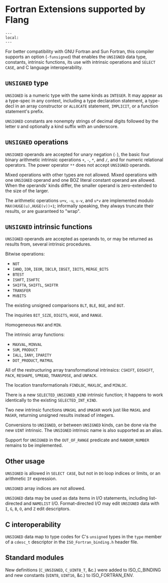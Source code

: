 <!--===- docs/Unsigned.md 
  
   Part of the LLVM Project, under the Apache License v2.0 with LLVM Exceptions.
   See https://llvm.org/LICENSE.txt for license information.
   SPDX-License-Identifier: Apache-2.0 WITH LLVM-exception
  
-->

# Fortran Extensions supported by Flang

```{contents}
---
local:
---
```

For better compatibility with GNU Fortran and Sun Fortran,
this compiler supports an option (`-funsigned`) that enables
the `UNSIGNED` data type, constants, intrinsic functions,
its use with intrinsic operations and `SELECT CASE`, and C
language interoperability.

## `UNSIGNED` type

`UNSIGNED` is a numeric type with the same kinds as `INTEGER`.
It may appear as a type-spec in any context, including
a type declaration statement, a type-decl in an array
constructor or `ALLOCATE` statement, `IMPLICIT`, or a
function statement's prefix.

`UNSIGNED` constants are nonempty strings of decimal digits
followed by the letter `U` and optionally a kind suffix with
an underscore.

## `UNSIGNED` operations

`UNSIGNED` operands are accepted for unary negation (`-`),
the basic four binary arithmetic intrinsic operations `+`, `-`, `*`, and `/`,
and for numeric relational operators.
The power operator `**` does not accept `UNSIGNED` operands.

Mixed operations with other types are not allowed.
Mixed operations with one `UNSIGNED` operand and one BOZ literal
constant operand are allowed.
When the operands' kinds differ, the smaller operand is zero-extended
to the size of the larger.

The arithmetic operations `u+v`, `-u`, `u-v`, and `u*v` are implemented
modulo `MAX(HUGE(u),HUGE(v))+1`;
informally speaking, they always truncate their results, or are
guaranteed to "wrap".

## `UNSIGNED` intrinsic functions

`UNSIGNED` operands are accepted as operands to,
or may be returned as results from,
several intrinsic procedures.

Bitwise operations:
* `NOT`
* `IAND`, `IOR`, `IEOR`, `IBCLR`, `IBSET`, `IBITS`, `MERGE_BITS`
* `BTEST`
* `ISHFT`, `ISHFTC`
* `SHIFTA`, `SHIFTL`, `SHIFTR`
* `TRANSFER`
* `MVBITS`

The existing unsigned comparisons `BLT`, `BLE`, `BGE`, and `BGT`.

The inquiries `BIT_SIZE`, `DIGITS`, `HUGE`, and `RANGE`.

Homogeneous `MAX` and `MIN`.

The intrinsic array functions:
* `MAXVAL`, `MINVAL`
* `SUM`, `PRODUCT`
* `IALL`, `IANY`, `IPARITY`
* `DOT_PRODUCT`, `MATMUL`

All of the restructuring array transformational intrinsics: `CSHIFT`, `EOSHIFT`,
  `PACK`, `RESHAPE`, `SPREAD`, `TRANSPOSE`, and `UNPACK`.

The location transformationals `FINDLOC`, `MAXLOC`, and `MINLOC`.

There is a new `SELECTED_UNSIGNED_KIND` intrinsic function; it happens
to work identically to the existing `SELECTED_INT_KIND`.

Two new intrinsic functions `UMASKL` and `UMASKR` work just like
`MASKL` and `MASKR`, returning unsigned results instead of integers.

Conversions to `UNSIGNED`, or between `UNSIGNED` kinds, can be done
via the new `UINT` intrinsic.  The `UNSIGNED` intrinsic name is also
supported as an alias.

Support for `UNSIGNED` in the `OUT_OF_RANGE` predicate and `RANDOM_NUMBER`
remains to be implemented.

## Other usage

`UNSIGNED` is allowed in `SELECT CASE`, but not in `DO` loop indices or
limits, or an arithmetic `IF` expression.

`UNSIGNED` array indices are not allowed.

`UNSIGNED` data may be used as data items in I/O statements, including
list-directed and `NAMELIST` I/O.
Format-directed I/O may edit `UNSIGNED` data with `I`, `G`, `B`, `O`, and `Z`
edit descriptors.

## C interoperability

`UNSIGNED` data map to type codes for C's `unsigned` types in the
`type` member of a `cdesc_t` descriptor in the `ISO_Fortran_binding.h`
header file.

## Standard modules

New definitions (`C_UNSIGNED`, `C_UINT8_T`, &c.) were added to ISO_C_BINDING
and new constants (`UINT8`, `UINT16`, &c.) to ISO_FORTRAN_ENV.
